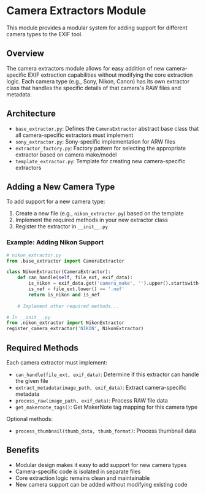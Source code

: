 # Camera Extractors Module

This module provides a modular system for adding support for different camera types to the EXIF tool.

## Overview

The camera extractors module allows for easy addition of new camera-specific EXIF extraction capabilities without modifying the core extraction logic. Each camera type (e.g., Sony, Nikon, Canon) has its own extractor class that handles the specific details of that camera's RAW files and metadata.

## Architecture

- `base_extractor.py`: Defines the `CameraExtractor` abstract base class that all camera-specific extractors must implement
- `sony_extractor.py`: Sony-specific implementation for ARW files
- `extractor_factory.py`: Factory pattern for selecting the appropriate extractor based on camera make/model
- `template_extractor.py`: Template for creating new camera-specific extractors

## Adding a New Camera Type

To add support for a new camera type:

1. Create a new file (e.g., `nikon_extractor.py`) based on the template
2. Implement the required methods in your new extractor class
3. Register the extractor in `__init__.py`

### Example: Adding Nikon Support

```python
# nikon_extractor.py
from .base_extractor import CameraExtractor

class NikonExtractor(CameraExtractor):
    def can_handle(self, file_ext, exif_data):
        is_nikon = exif_data.get('camera_make', '').upper().startswith('NIKON')
        is_nef = file_ext.lower() == '.nef'
        return is_nikon and is_nef
    
    # Implement other required methods...

# In __init__.py
from .nikon_extractor import NikonExtractor
register_camera_extractor('NIKON', NikonExtractor)
```

## Required Methods

Each camera extractor must implement:

- `can_handle(file_ext, exif_data)`: Determine if this extractor can handle the given file
- `extract_metadata(image_path, exif_data)`: Extract camera-specific metadata
- `process_raw(image_path, exif_data)`: Process RAW file data
- `get_makernote_tags()`: Get MakerNote tag mapping for this camera type

Optional methods:
- `process_thumbnail(thumb_data, thumb_format)`: Process thumbnail data

## Benefits

- Modular design makes it easy to add support for new camera types
- Camera-specific code is isolated in separate files
- Core extraction logic remains clean and maintainable
- New camera support can be added without modifying existing code
